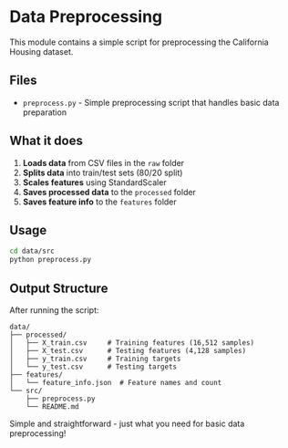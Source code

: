 # Data Preprocessing

This module contains a simple script for preprocessing the California Housing dataset.

## Files

- `preprocess.py` - Simple preprocessing script that handles basic data preparation

## What it does

1. **Loads data** from CSV files in the `raw` folder
2. **Splits data** into train/test sets (80/20 split)
3. **Scales features** using StandardScaler
4. **Saves processed data** to the `processed` folder
5. **Saves feature info** to the `features` folder

## Usage

```bash
cd data/src
python preprocess.py
```

## Output Structure

After running the script:

```
data/
├── processed/
│   ├── X_train.csv     # Training features (16,512 samples)
│   ├── X_test.csv      # Testing features (4,128 samples)  
│   ├── y_train.csv     # Training targets
│   └── y_test.csv      # Testing targets
├── features/
│   └── feature_info.json  # Feature names and count
└── src/
    ├── preprocess.py
    └── README.md
```

Simple and straightforward - just what you need for basic data preprocessing!